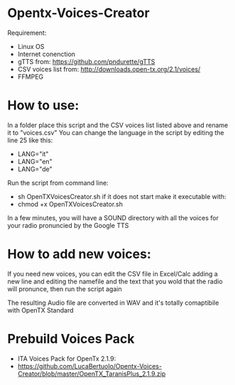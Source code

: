 # Opentx-Voices-Creator
Requirement:
- Linux OS
- Internet conenction
- gTTS from: https://github.com/pndurette/gTTS
- CSV voices list from: http://downloads.open-tx.org/2.1/voices/
- FFMPEG

# How to use:
In a folder place this script and the CSV voices list listed above and rename it to "voices.csv"
You can change the language in the script by editing the line 25 like this:
- LANG="it"
- LANG="en"
- LANG="de"

Run the script from command line:
- sh OpenTXVoicesCreator.sh
if it does not start make it executable with:
- chmod +x OpenTXVoicesCreator.sh

In a few minutes, you will have a SOUND directory with all the voices for your radio pronuncied by the Google TTS

# How to add new voices:
If you need new voices, you can edit the CSV file in Excel/Calc adding a new line and editing the namefile and the text that you wold that the radio will pronunce, then run the script again

The resulting Audio file are converted in WAV and it's totally comaptibile with OpenTX Standard


# Prebuild Voices Pack
- ITA Voices Pack for OpenTx 2.1.9:
- https://github.com/LucaBertuolo/Opentx-Voices-Creator/blob/master/OpenTX_TaranisPlus_2.1.9.zip
